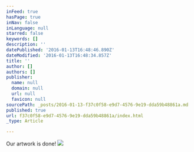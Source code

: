 ```yaml
---
inFeed: true
hasPage: true
inNav: false
inLanguage: null
starred: false
keywords: []
description: ''
datePublished: '2016-01-13T16:48:46.890Z'
dateModified: '2016-01-13T16:48:34.857Z'
title: ''
author: []
authors: []
publisher:
  name: null
  domain: null
  url: null
  favicon: null
sourcePath: _posts/2016-01-13-f37c0f58-e9d7-4576-9e19-dda59b48861a.md
published: true
url: f37c0f58-e9d7-4576-9e19-dda59b48861a/index.html
_type: Article

---
```

Our artwork is done!
![](https://the-grid-user-content.s3-us-west-2.amazonaws.com/57879cdc-14c5-4ac4-a8ab-65073f1ea4a1.png)
